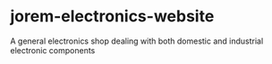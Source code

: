 # jorem-electronics-website
A general electronics shop dealing with both domestic and industrial electronic components
